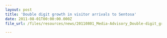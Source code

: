 ```yaml
---
layout: post
title: 'Double digit growth in visitor arrivals to Sentosa'
date: 2011-08-01T00:00:00.000Z
file_url: /files/resources/news/20110801_Media-Advisory_Double-digit_growth_in_visitor_arrivals_to_Sentosa.pdf

---
```



